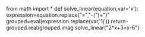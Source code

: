 from math import *
def solve_linear(equation,var='x'):
    expression=equation.replace("=","-(")+")"
    grouped=eval(expression.replace(var,'1j'))
    return-grouped.real/grouped.imag
solve_linear("2*x+3=x-6")
